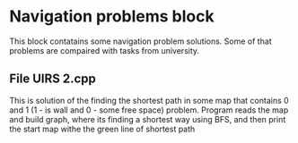 # Navigation problems block

This block contatains some navigation problem solutions. Some of that problems are compaired with tasks from university.

## File UIRS 2.cpp 
This is solution of the finding the shortest path in some map that contains 0 and 1 (1 - is wall and 0 - some free space) problem.
Program reads the map and build graph, where its finding a shortest way using BFS, and then print the start map withe the green line of shortest path
